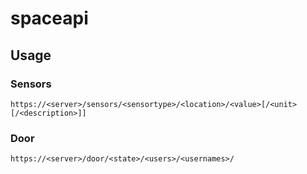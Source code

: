 # spaceapi

## Usage

### Sensors
    https://<server>/sensors/<sensortype>/<location>/<value>[/<unit>[/<description>]]

### Door
    https://<server>/door/<state>/<users>/<usernames>/
